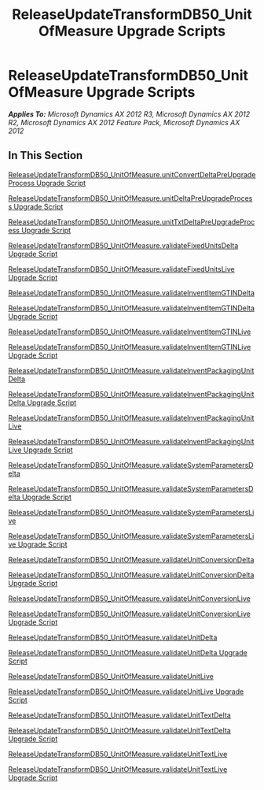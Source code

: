 ﻿---
title: ReleaseUpdateTransformDB50_UnitOfMeasure Upgrade Scripts
TOCTitle: ReleaseUpdateTransformDB50_UnitOfMeasure Upgrade Scripts
ms:assetid: 3f1539a8-fc7e-44ea-a2ca-e50504f3fa56
ms:mtpsurl: https://msdn.microsoft.com/en-us/library/JJ718780(v=AX.60)
ms:contentKeyID: 49707818
ms.date: 05/18/2015
mtps_version: v=AX.60
---

# ReleaseUpdateTransformDB50\_UnitOfMeasure Upgrade Scripts 


_**Applies To:** Microsoft Dynamics AX 2012 R3, Microsoft Dynamics AX 2012 R2, Microsoft Dynamics AX 2012 Feature Pack, Microsoft Dynamics AX 2012_

## In This Section

[ReleaseUpdateTransformDB50\_UnitOfMeasure.unitConvertDeltaPreUpgradeProcess Upgrade Script](releaseupdatetransformdb50-unitofmeasure-unitconvertdeltapreupgradeprocess-upgrade-script.md)

[ReleaseUpdateTransformDB50\_UnitOfMeasure.unitDeltaPreUpgradeProcess Upgrade Script](releaseupdatetransformdb50-unitofmeasure-unitdeltapreupgradeprocess-upgrade-script.md)

[ReleaseUpdateTransformDB50\_UnitOfMeasure.unitTxtDeltaPreUpgradeProcess Upgrade Script](releaseupdatetransformdb50-unitofmeasure-unittxtdeltapreupgradeprocess-upgrade-script.md)

[ReleaseUpdateTransformDB50\_UnitOfMeasure.validateFixedUnitsDelta Upgrade Script](releaseupdatetransformdb50-unitofmeasure-validatefixedunitsdelta-upgrade-script.md)

[ReleaseUpdateTransformDB50\_UnitOfMeasure.validateFixedUnitsLive Upgrade Script](releaseupdatetransformdb50-unitofmeasure-validatefixedunitslive-upgrade-script.md)

[ReleaseUpdateTransformDB50\_UnitOfMeasure.validateInventItemGTINDelta](releaseupdatetransformdb50-unitofmeasure-validateinventitemgtindelta.md)

[ReleaseUpdateTransformDB50\_UnitOfMeasure.validateInventItemGTINDelta Upgrade Script](releaseupdatetransformdb50-unitofmeasure-validateinventitemgtindelta-upgrade-script.md)

[ReleaseUpdateTransformDB50\_UnitOfMeasure.validateInventItemGTINLive](releaseupdatetransformdb50-unitofmeasure-validateinventitemgtinlive.md)

[ReleaseUpdateTransformDB50\_UnitOfMeasure.validateInventItemGTINLive Upgrade Script](releaseupdatetransformdb50-unitofmeasure-validateinventitemgtinlive-upgrade-script.md)

[ReleaseUpdateTransformDB50\_UnitOfMeasure.validateInventPackagingUnitDelta](releaseupdatetransformdb50-unitofmeasure-validateinventpackagingunitdelta.md)

[ReleaseUpdateTransformDB50\_UnitOfMeasure.validateInventPackagingUnitDelta Upgrade Script](releaseupdatetransformdb50-unitofmeasure-validateinventpackagingunitdelta-upgrade-script.md)

[ReleaseUpdateTransformDB50\_UnitOfMeasure.validateInventPackagingUnitLive](releaseupdatetransformdb50-unitofmeasure-validateinventpackagingunitlive.md)

[ReleaseUpdateTransformDB50\_UnitOfMeasure.validateInventPackagingUnitLive Upgrade Script](releaseupdatetransformdb50-unitofmeasure-validateinventpackagingunitlive-upgrade-script.md)

[ReleaseUpdateTransformDB50\_UnitOfMeasure.validateSystemParametersDelta](releaseupdatetransformdb50-unitofmeasure-validatesystemparametersdelta.md)

[ReleaseUpdateTransformDB50\_UnitOfMeasure.validateSystemParametersDelta Upgrade Script](releaseupdatetransformdb50-unitofmeasure-validatesystemparametersdelta-upgrade-script.md)

[ReleaseUpdateTransformDB50\_UnitOfMeasure.validateSystemParametersLive](releaseupdatetransformdb50-unitofmeasure-validatesystemparameterslive.md)

[ReleaseUpdateTransformDB50\_UnitOfMeasure.validateSystemParametersLive Upgrade Script](releaseupdatetransformdb50-unitofmeasure-validatesystemparameterslive-upgrade-script.md)

[ReleaseUpdateTransformDB50\_UnitOfMeasure.validateUnitConversionDelta](releaseupdatetransformdb50-unitofmeasure-validateunitconversiondelta.md)

[ReleaseUpdateTransformDB50\_UnitOfMeasure.validateUnitConversionDelta Upgrade Script](releaseupdatetransformdb50-unitofmeasure-validateunitconversiondelta-upgrade-script.md)

[ReleaseUpdateTransformDB50\_UnitOfMeasure.validateUnitConversionLive](releaseupdatetransformdb50-unitofmeasure-validateunitconversionlive.md)

[ReleaseUpdateTransformDB50\_UnitOfMeasure.validateUnitConversionLive Upgrade Script](releaseupdatetransformdb50-unitofmeasure-validateunitconversionlive-upgrade-script.md)

[ReleaseUpdateTransformDB50\_UnitOfMeasure.validateUnitDelta](releaseupdatetransformdb50-unitofmeasure-validateunitdelta.md)

[ReleaseUpdateTransformDB50\_UnitOfMeasure.validateUnitDelta Upgrade Script](releaseupdatetransformdb50-unitofmeasure-validateunitdelta-upgrade-script.md)

[ReleaseUpdateTransformDB50\_UnitOfMeasure.validateUnitLive](releaseupdatetransformdb50-unitofmeasure-validateunitlive.md)

[ReleaseUpdateTransformDB50\_UnitOfMeasure.validateUnitLive Upgrade Script](releaseupdatetransformdb50-unitofmeasure-validateunitlive-upgrade-script.md)

[ReleaseUpdateTransformDB50\_UnitOfMeasure.validateUnitTextDelta](releaseupdatetransformdb50-unitofmeasure-validateunittextdelta.md)

[ReleaseUpdateTransformDB50\_UnitOfMeasure.validateUnitTextDelta Upgrade Script](releaseupdatetransformdb50-unitofmeasure-validateunittextdelta-upgrade-script.md)

[ReleaseUpdateTransformDB50\_UnitOfMeasure.validateUnitTextLive](releaseupdatetransformdb50-unitofmeasure-validateunittextlive.md)

[ReleaseUpdateTransformDB50\_UnitOfMeasure.validateUnitTextLive Upgrade Script](releaseupdatetransformdb50-unitofmeasure-validateunittextlive-upgrade-script.md)

  



